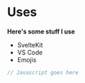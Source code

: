 # Uses

**Here's some stuff I use**

- SvelteKit
- VS Code
- Emojis

```js
// Javascript goes here
```